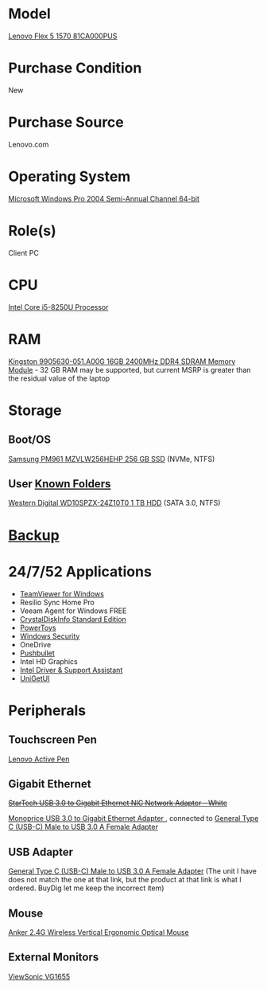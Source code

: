 # Model

[Lenovo Flex 5 1570 81CA000PUS](https://pcsupport.lenovo.com/us/en/products/laptops-and-netbooks/flex-series/flex-5-1570-type-81ca/81ca/81ca000pus)

# Purchase Condition

New

# Purchase Source

Lenovo.com

# Operating System

[Microsoft Windows Pro 2004 Semi-Annual Channel 64-bit](https://docs.microsoft.com/en-us/windows/release-information/)

# Role(s)

Client PC

# CPU

[Intel Core i5-8250U Processor](https://ark.intel.com/content/www/us/en/ark/products/124967/intel-core-i5-8250u-processor-6m-cache-up-to-3-40-ghz.html)

# RAM

[Kingston 9905630-051.A00G 16GB 2400MHz DDR4 SDRAM Memory Module](https://esaitech.com/products/kingston-9905630-051-a00g-16gb-2400mhz-ddr4-memory-module) - 32 GB RAM may be supported, but current MSRP is greater than the residual value of the laptop

# Storage

## Boot/OS

[Samsung PM961 MZVLW256HEHP 256 GB SSD](https://www.samsung.com/semiconductor/ssd/client-ssd/MZVLW256HEHP/) (NVMe, NTFS)

## User [Known Folders](https://docs.microsoft.com/en-us/windows/win32/shell/known-folders)

[Western Digital WD10SPZX-24Z10T0 1 TB HDD](https://shop.westerndigital.com/tools/documentRequestHandler?docPath=/content/dam/doc-library/en_us/assets/public/western-digital/product/internal-drives/wd-blue-hdd/product-brief-western-digital-wd-blue-mobile-sata-hdd.pdf) (SATA 3.0, NTFS)

# [Backup](https://github.com/jdrch/Hardware/wiki/Mixed-Environment-Multilevel-Backup)

# 24/7/52 Applications

* [TeamViewer for Windows](https://www.teamviewer.com/en-us/download/windows/)
* Resilio Sync Home Pro
* Veeam Agent for Windows FREE
* [CrystalDiskInfo Standard Edition](https://crystalmark.info/en/software/crystaldiskinfo/)
* [PowerToys](https://github.com/microsoft/PowerToys)
* [Windows Security](https://www.microsoft.com/en-us/windows/comprehensive-security)
* OneDrive
* [Pushbullet](https://www.pushbullet.com/)
* Intel HD Graphics
* [Intel Driver & Support Assistant](https://www.intel.com/content/www/us/en/support/detect.html)
* [UniGetUI](https://github.com/marticliment/UniGetUI)

# Peripherals

## Touchscreen Pen

[Lenovo Active Pen](https://www.lenovo.com/us/en/accessories-and-monitors/pens-and-supplies/pens/TAB-ACC-BO-Lenovo-Active-pen-NA/p/GX80K32882)

## Gigabit Ethernet

~~[StarTech USB 3.0 to Gigabit Ethernet NIC Network Adapter - White](https://www.startech.com/Networking-IO/usb-network-adapters/USB-3-to-Gigabit-Ethernet-NIC-Network-Adapter~USB31000SW)~~

[ Monoprice USB 3.0 to Gigabit Ethernet Adapter ](https://www.monoprice.com/product?p_id=11195), connected to [General Type C (USB-C) Male to USB 3.0 A Female Adapter](https://github.com/jdrch/Hardware/blob/master/Lenovo%20Flex%205%201570%2081CA000PUS.md#usb-adapter)

## USB Adapter

[General Type C (USB-C) Male to USB 3.0 A Female Adapter](https://www.buydig.com/shop/product/USBCADAPTER/General-Type-C-USB-C-Male-to-USB-30-A-Female-Adapte) (The unit I have does not match the one at that link, but the product at that link is what I ordered. BuyDig let me keep the incorrect item)

## Mouse 

[Anker 2.4G Wireless Vertical Ergonomic Optical Mouse](https://www.anker.com/products/variant/anker-24g-wireless-vertical-ergonomic-optical-mouse/A7852011)

## External Monitors

[ViewSonic VG1655](https://github.com/jdrch/Hardware/blob/master/Monitors.md#connected-devices-not-24752-1)
